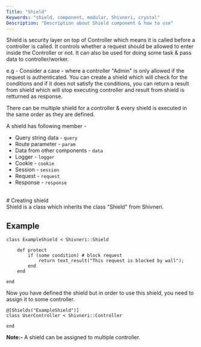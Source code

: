 ```yaml
---
Title: "Shield"
Keywords: "shield, component, modular, Shivneri, crystal"
Description: "Description about Shield component & how to use"
---
```


Shield is security layer on top of Controller which means it is called before a controller is called. It controls whether a request should be allowed to enter inside the Controller or not. It can also be used for doing some task & pass data to controller/worker.

e.g - Consider a case - where a controller "Admin" is only allowed if the request is authenticated. You can create a shield which will check for the conditions and if it does not satisfy the conditions, you can return a result from shield which will stop executing controller and result from shield is retturned as response. 

There can be multiple shield for a controller & every shield is executed in the same order as they are defined.

A shield has following member - 

* Query string data - `query`
* Route parameter -  `param`
* Data from other components -  `data`
* Logger - `logger`
* Cookie - `cookie`
* Session - `session`
* Request - `request`
* Response - `response`

<br>
# Creating shield

<br>
Shield is a class which inherits the class "Shield" from Shivneri.

## Example

```
class ExampleShield < Shivneri::Shield

    def protect
        if (some condition) # block request
            return text_result("This request is blocked by wall");
        end
    end

end

```

Now you have defined the shield but in order to use this shield, you need to assign it to some controller.

```
@[Shields("ExampleShield")] 
class UserController < Shivneri::Controller
      
end
```

**Note:-** A shield can be assigned to multiple controller.